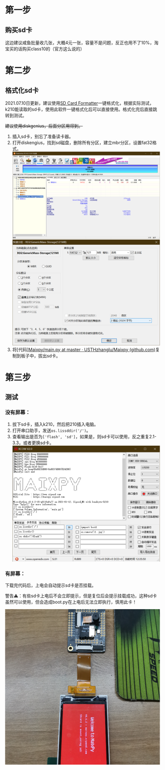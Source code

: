 # 第一步
## 购买sd卡
这边建议咸鱼批量收几张，大概4元一张，容量不是问题，反正也用不了10%，淘宝买的话购买class10的（官方这么说的）
# 第二步
## 格式化sd卡

2021.07.10日更新，建议使用[SD Card Formatter](https://www.sdcard.org/downloads/formatter/eula_windows/SDCardFormatterv5_WinEN.zip)一键格式化，根据实际测试，k210能读取的sd卡，使用此软件一键格式化后可以直接使用。格式化完后直接跳转到测试。

~~建议使用diskgenius，后面分区用得到。~~

1. 插入sd卡，别忘了准备读卡器。
2. 打开diskengius，找到sd磁盘，删除所有分区，建立mbr分区，设置fat32格式。
![image](https://raw.githubusercontent.com/USTHzhanglu/picture/main/img/2392961-20210528124127144-457539071.png)
![image](https://raw.githubusercontent.com/USTHzhanglu/picture/main/img/2392961-20210528123249130-300566350.png)
3. 将[代码][Maixpy/main.py at master · USTHzhanglu/Maixpy (github.com)](https://github.com/USTHzhanglu/Maixpy/blob/master/md/tfcard/main.py)复制到板子中，拔出sd卡。
# 第三步
## 测试

### 没有屏幕：

1. 拔下sd卡，插入k210，然后把210插入电脑。
2. 打开串口助手，发送`os.lissddir('/')`。
3. 查看输出是否为`['flash', 'sd']`，如果是，则sd卡可以使用，反之重复2.1-3.3，或者更换sd卡。
![image](https://raw.githubusercontent.com/USTHzhanglu/picture/main/img/2392961-20210528123559032-1185064239.png)

### 有屏幕：

下载完代码后，上电会自动提示sd卡是否挂载。

警告⚠：有些sd卡上电后不会立即提示，但是复位后会提示挂载成功，这种sd卡虽然可以使用，但会造成boot.py在上电后无法立即执行，慎用此卡！

![20210726104110](https://raw.githubusercontent.com/USTHzhanglu/picture/main/img/20210726104110.jpg)

